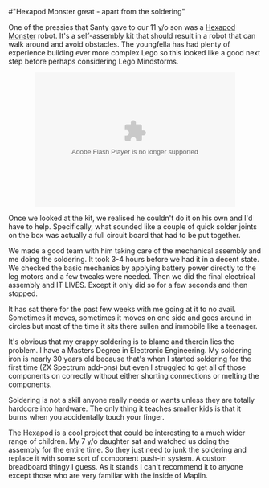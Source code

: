 #"Hexapod Monster great - apart from the soldering"


 <p>One of the pressies that Santy gave to our 11 y/o son was a <a href="http://www.amazon.co.uk/Robotics-HEXAPOD1025-Hexapod-Monster-Robot/dp/B000M496WM">Hexapod Monster</a> robot. It's a self-assembly kit that should result in a robot that can walk around and avoid obstacles. The youngfella has had plenty of experience building ever more complex Lego so this looked like a good next step before perhaps considering Lego Mindstorms.</p>
<p style="text-align: center;"><embed src="http://picasaweb.google.com/s/c/bin/slideshow.swf" type="application/x-shockwave-flash" height="267" flashvars="host=picasaweb.google.com&amp;hl=en_US&amp;feat=flashalbum&amp;RGB=0x000000&amp;feed=http%3A%2F%2Fpicasaweb.google.com%2Fdata%2Ffeed%2Fapi%2Fuser%2FConorWJONeill%2Falbumid%2F5565357756277642001%3Falt%3Drss%26kind%3Dphoto%26authkey%3DGv1sRgCNq3o8uCuZiRuwE%26hl%3Den_US" width="400"></embed></p>
<p>Once we looked at the kit, we realised he couldn't do it on his own and I'd have to help. Specifically, what sounded like a couple of quick solder joints on the box was actually a full circuit board that had to be put together.</p>
<p>We made a good team with him taking care of the mechanical assembly and me doing the soldering. It took 3-4 hours before we had it in a decent state. We checked the basic mechanics by applying battery power directly to the leg motors and a few tweaks were needed. Then we did the final electrical assembly and IT LIVES. Except it only did so for a few seconds and then stopped.</p>
<p>It has sat there for the past few weeks with me going at it to no avail. Sometimes it moves, sometimes it moves on one side and goes around in circles but most of the time it sits there sullen and immobile like a teenager.</p>
<p>It's obvious that my crappy soldering is to blame and therein lies the problem. I have a Masters Degree in Electronic Engineering. My soldering iron is nearly 30 years old because that's when I started soldering for the first time (ZX Spectrum add-ons) but even I struggled to get all of those components on correctly without either shorting connections or melting the components.</p>
<p>Soldering is not a skill anyone really needs or wants unless they are totally hardcore into hardware. The only thing it teaches smaller kids is that it burns when you accidentally touch your finger.</p>
<p>The Hexapod is a cool project that could be interesting to a much wider range of children. My 7 y/o daughter sat and watched us doing the assembly for the entire time. So they just need to junk the soldering and replace it with some sort of component push-in system. A custom breadboard thingy I guess. As it stands I can't recommend it to anyone except those who are very familiar with the inside of Maplin.</p>
<p>&nbsp;</p>
 